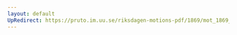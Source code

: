 ```yaml
---
layout: default
UpRedirect: https://pruto.im.uu.se/riksdagen-motions-pdf/1869/mot_1869__ak__341/mot_1869__ak__341-001.pdf
---
```

